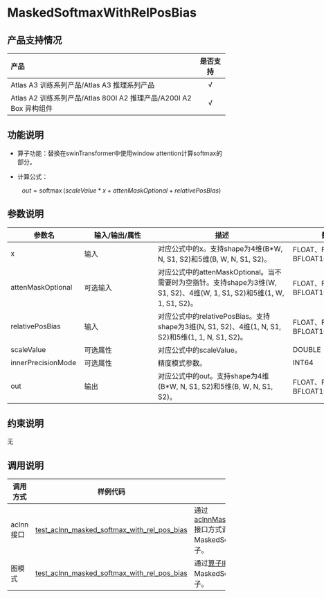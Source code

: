 # MaskedSoftmaxWithRelPosBias

## 产品支持情况

| 产品                                                         | 是否支持 |
| :----------------------------------------------------------- | :------: |
| <term>Atlas A3 训练系列产品/Atlas A3 推理系列产品</term>     |    √     |
| <term>Atlas A2 训练系列产品/Atlas 800I A2 推理产品/A200I A2 Box 异构组件</term> |    √     |

## 功能说明

- 算子功能：替换在swinTransformer中使用window attention计算softmax的部分。
- 计算公式：

  $$
  out=\operatorname{softmax}(scaleValue*x+attenMaskOptional+relativePosBias)
  $$

## 参数说明

<table style="undefined;table-layout: fixed; width: 1576px"><colgroup>
  <col style="width: 170px">
  <col style="width: 170px">
  <col style="width: 312px">
  <col style="width: 213px">
  <col style="width: 100px">
  </colgroup>
  <thead>
    <tr>
      <th>参数名</th>
      <th>输入/输出/属性</th>
      <th>描述</th>
      <th>数据类型</th>
      <th>数据格式</th>
    </tr></thead>
  <tbody>
    <tr>
      <td>x</td>
      <td>输入</td>
      <td>对应公式中的x。支持shape为4维(B*W, N, S1, S2)和5维(B, W, N, S1, S2)。</td>
      <td>FLOAT、FLOAT16、BFLOAT16</td>
      <td>ND</td>
    </tr>
    <tr>
      <td>attenMaskOptional</td>
      <td>可选输入</td>
      <td>对应公式中的attenMaskOptional。当不需要时为空指针。支持shape为3维(W, S1, S2)、4维(W, 1, S1, S2)和5维(1, W, 1, S1, S2)。</td>
      <td>FLOAT、FLOAT16、BFLOAT16</td>
      <td>ND</td>
    </tr>
    <tr>
      <td>relativePosBias</td>
      <td>输入</td>
      <td>对应公式中的relativePosBias。支持shape为3维(N, S1, S2)、4维(1, N, S1, S2)和5维(1, 1, N, S1, S2)。</td>
      <td>FLOAT、FLOAT16、BFLOAT16</td>
      <td>ND</td>
    </tr>
    <tr>
      <td>scaleValue</td>
      <td>可选属性</td>
      <td>对应公式中的scaleValue。</td>
      <td>DOUBLE</td>
      <td>ND</td>
    </tr>
    <tr>
      <td>innerPrecisionMode</td>
      <td>可选属性</td>
      <td>精度模式参数。</td>
      <td>INT64</td>
      <td>ND</td>
    </tr>
    <tr>
      <td>out</td>
      <td>输出</td>
      <td>对应公式中的out。支持shape为4维(B*W, N, S1, S2)和5维(B, W, N, S1, S2)。</td>
      <td>FLOAT、FLOAT16、BFLOAT16</td>
      <td>ND</td>
    </tr>
  </tbody></table>


## 约束说明

无

## 调用说明

| 调用方式   | 样例代码           | 说明                                         |
| ---------------- | --------------------------- | --------------------------------------------------- |
| aclnn接口  | [test_aclnn_masked_softmax_with_rel_pos_bias](examples/test_aclnn_masked_softmax_with_rel_pos_bias.cpp) | 通过[aclnnMaskedSoftmaxWithRelPosBias](docs/aclnnMaskedSoftmaxWithRelPosBias.md)接口方式调用MaskedSoftmaxWithRelPosBias算子。 |
| 图模式 | [test_aclnn_masked_softmax_with_rel_pos_bias](examples/test_aclnn_masked_softmax_with_rel_pos_bias.cpp)  | 通过[算子IR](graph_plugin/masked_softmax_with_rel_pos_bias_proto.h)构图方式调用MaskedSoftmaxWithRelPosBias算子。         |
